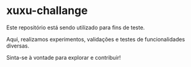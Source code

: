 # xuxu-challange

Este repositório está sendo utilizado para fins de teste.

Aqui, realizamos experimentos, validações e testes de funcionalidades diversas.

Sinta-se à vontade para explorar e contribuir!
